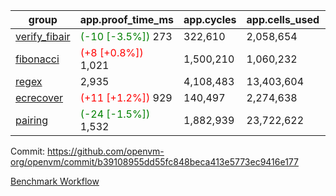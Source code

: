 | group | app.proof_time_ms | app.cycles | app.cells_used | leaf.proof_time_ms | leaf.cycles | leaf.cells_used |
| -- | -- | -- | -- | -- | -- | -- |
| [verify_fibair](https://github.com/openvm-org/openvm/blob/benchmark-results/benchmarks-pr/2098/verify_fibair-b39108955dd55fc848beca413e5773ec9416e177.md) |<span style='color: green'>(-10 [-3.5%])</span> 273 |  322,610 |  2,058,654 |- | - | - |
| [fibonacci](https://github.com/openvm-org/openvm/blob/benchmark-results/benchmarks-pr/2098/fibonacci-b39108955dd55fc848beca413e5773ec9416e177.md) |<span style='color: red'>(+8 [+0.8%])</span> 1,021 |  1,500,210 |  1,060,232 |- | - | - |
| [regex](https://github.com/openvm-org/openvm/blob/benchmark-results/benchmarks-pr/2098/regex-b39108955dd55fc848beca413e5773ec9416e177.md) | 2,935 |  4,108,483 |  13,403,604 |- | - | - |
| [ecrecover](https://github.com/openvm-org/openvm/blob/benchmark-results/benchmarks-pr/2098/ecrecover-b39108955dd55fc848beca413e5773ec9416e177.md) |<span style='color: red'>(+11 [+1.2%])</span> 929 |  140,497 |  2,274,638 |- | - | - |
| [pairing](https://github.com/openvm-org/openvm/blob/benchmark-results/benchmarks-pr/2098/pairing-b39108955dd55fc848beca413e5773ec9416e177.md) |<span style='color: green'>(-24 [-1.5%])</span> 1,532 |  1,882,939 |  23,722,622 |- | - | - |


Commit: https://github.com/openvm-org/openvm/commit/b39108955dd55fc848beca413e5773ec9416e177

[Benchmark Workflow](https://github.com/openvm-org/openvm/actions/runs/17329586667)
